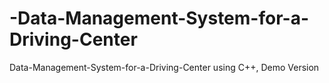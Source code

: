 # -Data-Management-System-for-a-Driving-Center
 Data-Management-System-for-a-Driving-Center using C++, Demo Version
